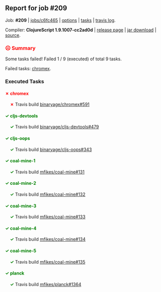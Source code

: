 ## Report for job #209

Job: **#209** | [jobs/c6fc465](https://github.com/cljs-oss/canary/commit/c6fc465e6a5bf2f30465dfe8f5163a73b5f0d0c7) | [options](options.edn) | [tasks](tasks.edn) | [travis log](https://travis-ci.org/cljs-oss/canary/builds/325981476).

Compiler: **ClojureScript 1.9.1007-cc2ad0d** | [release page](https://github.com/cljs-oss/canary/releases/tag/r1.9.1007-cc2ad0d) | [jar download](https://github.com/cljs-oss/canary/releases/download/r1.9.1007-cc2ad0d/clojurescript-1.9.1007-cc2ad0d.jar) | [source](https://github.com/clojure/clojurescript/commit/cc2ad0d9a7d34973a71c3dda73e66cbbea21212e).

### <b style='color:red'>☹ Summary</b>

Some tasks failed! Failed 1 / 9 (executed) of total 9 tasks.

Failed tasks: [chromex](#-chromex).

### Executed Tasks

#### <b style='color:red'>&#x2717; chromex</b>
&nbsp;&nbsp;&nbsp;&nbsp;<b style='color:red'>&#x2717;</b> Travis build [binaryage/chromex#591](https://travis-ci.org/binaryage/chromex/builds/325982033)<br>

#### <b style='color:green'>&#x2713; cljs-devtools</b>
&nbsp;&nbsp;&nbsp;&nbsp;<b style='color:green'>&#x2713;</b> Travis build [binaryage/cljs-devtools#479](https://travis-ci.org/binaryage/cljs-devtools/builds/325982037)<br>

#### <b style='color:green'>&#x2713; cljs-oops</b>
&nbsp;&nbsp;&nbsp;&nbsp;<b style='color:green'>&#x2713;</b> Travis build [binaryage/cljs-oops#343](https://travis-ci.org/binaryage/cljs-oops/builds/325982039)<br>

#### <b style='color:green'>&#x2713; coal-mine-1</b>
&nbsp;&nbsp;&nbsp;&nbsp;<b style='color:green'>&#x2713;</b> Travis build [mfikes/coal-mine#131](https://travis-ci.org/mfikes/coal-mine/builds/325982043)<br>

#### <b style='color:green'>&#x2713; coal-mine-2</b>
&nbsp;&nbsp;&nbsp;&nbsp;<b style='color:green'>&#x2713;</b> Travis build [mfikes/coal-mine#132](https://travis-ci.org/mfikes/coal-mine/builds/325982045)<br>

#### <b style='color:green'>&#x2713; coal-mine-3</b>
&nbsp;&nbsp;&nbsp;&nbsp;<b style='color:green'>&#x2713;</b> Travis build [mfikes/coal-mine#133](https://travis-ci.org/mfikes/coal-mine/builds/325982047)<br>

#### <b style='color:green'>&#x2713; coal-mine-4</b>
&nbsp;&nbsp;&nbsp;&nbsp;<b style='color:green'>&#x2713;</b> Travis build [mfikes/coal-mine#134](https://travis-ci.org/mfikes/coal-mine/builds/325982049)<br>

#### <b style='color:green'>&#x2713; coal-mine-5</b>
&nbsp;&nbsp;&nbsp;&nbsp;<b style='color:green'>&#x2713;</b> Travis build [mfikes/coal-mine#135](https://travis-ci.org/mfikes/coal-mine/builds/325982051)<br>

#### <b style='color:green'>&#x2713; planck</b>
&nbsp;&nbsp;&nbsp;&nbsp;<b style='color:green'>&#x2713;</b> Travis build [mfikes/planck#1364](https://travis-ci.org/mfikes/planck/builds/325982053)<br>